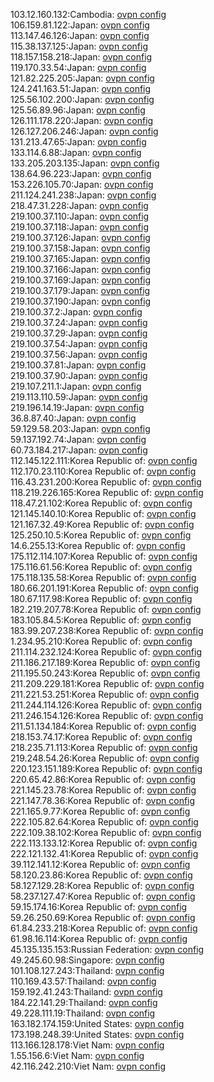 103.12.160.132:Cambodia: [ovpn config](vpn/103_12_160_132.ovpn)  
106.159.81.122:Japan: [ovpn config](vpn/106_159_81_122.ovpn)  
113.147.46.126:Japan: [ovpn config](vpn/113_147_46_126.ovpn)  
115.38.137.125:Japan: [ovpn config](vpn/115_38_137_125.ovpn)  
118.157.158.218:Japan: [ovpn config](vpn/118_157_158_218.ovpn)  
119.170.33.54:Japan: [ovpn config](vpn/119_170_33_54.ovpn)  
121.82.225.205:Japan: [ovpn config](vpn/121_82_225_205.ovpn)  
124.241.163.51:Japan: [ovpn config](vpn/124_241_163_51.ovpn)  
125.56.102.200:Japan: [ovpn config](vpn/125_56_102_200.ovpn)  
125.56.89.96:Japan: [ovpn config](vpn/125_56_89_96.ovpn)  
126.111.178.220:Japan: [ovpn config](vpn/126_111_178_220.ovpn)  
126.127.206.246:Japan: [ovpn config](vpn/126_127_206_246.ovpn)  
131.213.47.65:Japan: [ovpn config](vpn/131_213_47_65.ovpn)  
133.114.6.88:Japan: [ovpn config](vpn/133_114_6_88.ovpn)  
133.205.203.135:Japan: [ovpn config](vpn/133_205_203_135.ovpn)  
138.64.96.223:Japan: [ovpn config](vpn/138_64_96_223.ovpn)  
153.226.105.70:Japan: [ovpn config](vpn/153_226_105_70.ovpn)  
211.124.241.238:Japan: [ovpn config](vpn/211_124_241_238.ovpn)  
218.47.31.228:Japan: [ovpn config](vpn/218_47_31_228.ovpn)  
219.100.37.110:Japan: [ovpn config](vpn/219_100_37_110.ovpn)  
219.100.37.118:Japan: [ovpn config](vpn/219_100_37_118.ovpn)  
219.100.37.126:Japan: [ovpn config](vpn/219_100_37_126.ovpn)  
219.100.37.158:Japan: [ovpn config](vpn/219_100_37_158.ovpn)  
219.100.37.165:Japan: [ovpn config](vpn/219_100_37_165.ovpn)  
219.100.37.166:Japan: [ovpn config](vpn/219_100_37_166.ovpn)  
219.100.37.169:Japan: [ovpn config](vpn/219_100_37_169.ovpn)  
219.100.37.179:Japan: [ovpn config](vpn/219_100_37_179.ovpn)  
219.100.37.190:Japan: [ovpn config](vpn/219_100_37_190.ovpn)  
219.100.37.2:Japan: [ovpn config](vpn/219_100_37_2.ovpn)  
219.100.37.24:Japan: [ovpn config](vpn/219_100_37_24.ovpn)  
219.100.37.29:Japan: [ovpn config](vpn/219_100_37_29.ovpn)  
219.100.37.54:Japan: [ovpn config](vpn/219_100_37_54.ovpn)  
219.100.37.56:Japan: [ovpn config](vpn/219_100_37_56.ovpn)  
219.100.37.81:Japan: [ovpn config](vpn/219_100_37_81.ovpn)  
219.100.37.90:Japan: [ovpn config](vpn/219_100_37_90.ovpn)  
219.107.211.1:Japan: [ovpn config](vpn/219_107_211_1.ovpn)  
219.113.110.59:Japan: [ovpn config](vpn/219_113_110_59.ovpn)  
219.196.14.19:Japan: [ovpn config](vpn/219_196_14_19.ovpn)  
36.8.87.40:Japan: [ovpn config](vpn/36_8_87_40.ovpn)  
59.129.58.203:Japan: [ovpn config](vpn/59_129_58_203.ovpn)  
59.137.192.74:Japan: [ovpn config](vpn/59_137_192_74.ovpn)  
60.73.184.217:Japan: [ovpn config](vpn/60_73_184_217.ovpn)  
112.145.122.111:Korea Republic of: [ovpn config](vpn/112_145_122_111.ovpn)  
112.170.23.110:Korea Republic of: [ovpn config](vpn/112_170_23_110.ovpn)  
116.43.231.200:Korea Republic of: [ovpn config](vpn/116_43_231_200.ovpn)  
118.219.226.165:Korea Republic of: [ovpn config](vpn/118_219_226_165.ovpn)  
118.47.21.102:Korea Republic of: [ovpn config](vpn/118_47_21_102.ovpn)  
121.145.140.10:Korea Republic of: [ovpn config](vpn/121_145_140_10.ovpn)  
121.167.32.49:Korea Republic of: [ovpn config](vpn/121_167_32_49.ovpn)  
125.250.10.5:Korea Republic of: [ovpn config](vpn/125_250_10_5.ovpn)  
14.6.255.13:Korea Republic of: [ovpn config](vpn/14_6_255_13.ovpn)  
175.112.114.107:Korea Republic of: [ovpn config](vpn/175_112_114_107.ovpn)  
175.116.61.56:Korea Republic of: [ovpn config](vpn/175_116_61_56.ovpn)  
175.118.135.58:Korea Republic of: [ovpn config](vpn/175_118_135_58.ovpn)  
180.66.201.191:Korea Republic of: [ovpn config](vpn/180_66_201_191.ovpn)  
180.67.117.98:Korea Republic of: [ovpn config](vpn/180_67_117_98.ovpn)  
182.219.207.78:Korea Republic of: [ovpn config](vpn/182_219_207_78.ovpn)  
183.105.84.5:Korea Republic of: [ovpn config](vpn/183_105_84_5.ovpn)  
183.99.207.238:Korea Republic of: [ovpn config](vpn/183_99_207_238.ovpn)  
1.234.95.210:Korea Republic of: [ovpn config](vpn/1_234_95_210.ovpn)  
211.114.232.124:Korea Republic of: [ovpn config](vpn/211_114_232_124.ovpn)  
211.186.217.189:Korea Republic of: [ovpn config](vpn/211_186_217_189.ovpn)  
211.195.50.243:Korea Republic of: [ovpn config](vpn/211_195_50_243.ovpn)  
211.209.229.181:Korea Republic of: [ovpn config](vpn/211_209_229_181.ovpn)  
211.221.53.251:Korea Republic of: [ovpn config](vpn/211_221_53_251.ovpn)  
211.244.114.126:Korea Republic of: [ovpn config](vpn/211_244_114_126.ovpn)  
211.246.154.126:Korea Republic of: [ovpn config](vpn/211_246_154_126.ovpn)  
211.51.134.184:Korea Republic of: [ovpn config](vpn/211_51_134_184.ovpn)  
218.153.74.17:Korea Republic of: [ovpn config](vpn/218_153_74_17.ovpn)  
218.235.71.113:Korea Republic of: [ovpn config](vpn/218_235_71_113.ovpn)  
219.248.54.26:Korea Republic of: [ovpn config](vpn/219_248_54_26.ovpn)  
220.123.151.189:Korea Republic of: [ovpn config](vpn/220_123_151_189.ovpn)  
220.65.42.86:Korea Republic of: [ovpn config](vpn/220_65_42_86.ovpn)  
221.145.23.78:Korea Republic of: [ovpn config](vpn/221_145_23_78.ovpn)  
221.147.78.36:Korea Republic of: [ovpn config](vpn/221_147_78_36.ovpn)  
221.165.9.77:Korea Republic of: [ovpn config](vpn/221_165_9_77.ovpn)  
222.105.82.64:Korea Republic of: [ovpn config](vpn/222_105_82_64.ovpn)  
222.109.38.102:Korea Republic of: [ovpn config](vpn/222_109_38_102.ovpn)  
222.113.133.12:Korea Republic of: [ovpn config](vpn/222_113_133_12.ovpn)  
222.121.132.41:Korea Republic of: [ovpn config](vpn/222_121_132_41.ovpn)  
39.112.141.12:Korea Republic of: [ovpn config](vpn/39_112_141_12.ovpn)  
58.120.23.86:Korea Republic of: [ovpn config](vpn/58_120_23_86.ovpn)  
58.127.129.28:Korea Republic of: [ovpn config](vpn/58_127_129_28.ovpn)  
58.237.127.47:Korea Republic of: [ovpn config](vpn/58_237_127_47.ovpn)  
59.15.174.16:Korea Republic of: [ovpn config](vpn/59_15_174_16.ovpn)  
59.26.250.69:Korea Republic of: [ovpn config](vpn/59_26_250_69.ovpn)  
61.84.233.218:Korea Republic of: [ovpn config](vpn/61_84_233_218.ovpn)  
61.98.16.114:Korea Republic of: [ovpn config](vpn/61_98_16_114.ovpn)  
45.135.135.153:Russian Federation: [ovpn config](vpn/45_135_135_153.ovpn)  
49.245.60.98:Singapore: [ovpn config](vpn/49_245_60_98.ovpn)  
101.108.127.243:Thailand: [ovpn config](vpn/101_108_127_243.ovpn)  
110.169.43.57:Thailand: [ovpn config](vpn/110_169_43_57.ovpn)  
159.192.41.243:Thailand: [ovpn config](vpn/159_192_41_243.ovpn)  
184.22.141.29:Thailand: [ovpn config](vpn/184_22_141_29.ovpn)  
49.228.111.19:Thailand: [ovpn config](vpn/49_228_111_19.ovpn)  
163.182.174.159:United States: [ovpn config](vpn/163_182_174_159.ovpn)  
173.198.248.39:United States: [ovpn config](vpn/173_198_248_39.ovpn)  
113.166.128.178:Viet Nam: [ovpn config](vpn/113_166_128_178.ovpn)  
1.55.156.6:Viet Nam: [ovpn config](vpn/1_55_156_6.ovpn)  
42.116.242.210:Viet Nam: [ovpn config](vpn/42_116_242_210.ovpn)  

